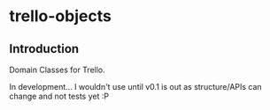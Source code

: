 # trello-objects

## Introduction
Domain Classes for Trello.

In development... I wouldn't use until v0.1 is out as structure/APIs can change and not tests yet :P